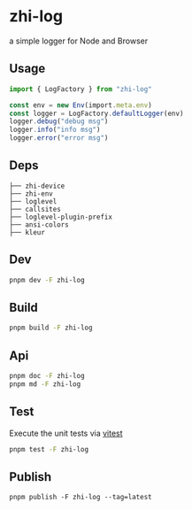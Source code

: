 # zhi-log

a simple logger for Node and Browser

## Usage

```ts
import { LogFactory } from "zhi-log"

const env = new Env(import.meta.env)
const logger = LogFactory.defaultLogger(env)
logger.debug("debug msg")
logger.info("info msg")
logger.error("error msg")
```

## Deps

```
├── zhi-device
├── zhi-env
├── loglevel
├── callsites
├── loglevel-plugin-prefix
├── ansi-colors
├── kleur
```

## Dev

```bash
pnpm dev -F zhi-log
```

## Build

```bash
pnpm build -F zhi-log
```

## Api

```bash
pnpm doc -F zhi-log
pnpm md -F zhi-log
```

## Test

Execute the unit tests via [vitest](https://vitest.dev)

```bash
pnpm test -F zhi-log
```

## Publish

```
pnpm publish -F zhi-log --tag=latest
```